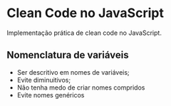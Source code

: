 # Clean Code no JavaScript

Implementação prática de clean code no JavaScript.

## Nomenclatura de variáveis

- Ser descritivo em nomes de variáveis;
- Evite diminuitivos;
- Não tenha medo de criar nomes compridos
- Evite nomes genéricos
